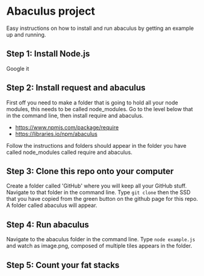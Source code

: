 # Abaculus project
Easy instructions on how to install and run abaculus by getting an example up and running.

## Step 1: Install Node.js
Google it

## Step 2: Install request and abaculus
First off you need to make a folder that is going to hold all your node modules, this needs to be called node_modules. Go to the level below that in the command line, then install require and abaculus.
* https://www.npmjs.com/package/require
* https://libraries.io/npm/abaculus

Follow the instructions and folders should appear in the folder you have called node_modules called require and abaculus.

## Step 3: Clone this repo onto your computer
Create a folder called 'GitHub' where you will keep all your GitHub stuff. Navigate to that folder in the command line. Type `git clone` then the SSD that you have copied from the green button on the github page for this repo. A folder called abaculus will appear.

## Step 4: Run abaculus
Navigate to the abaculus folder in the command line. Type `node example.js` and watch as image.png, composed of multiple tiles appears in the folder.

## Step 5: Count your fat stacks
